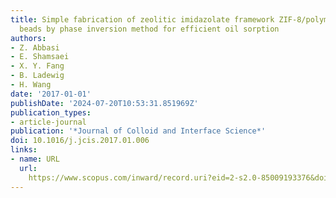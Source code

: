 ```yaml
---
title: Simple fabrication of zeolitic imidazolate framework ZIF-8/polymer composite
  beads by phase inversion method for efficient oil sorption
authors:
- Z. Abbasi
- E. Shamsaei
- X. Y. Fang
- B. Ladewig
- H. Wang
date: '2017-01-01'
publishDate: '2024-07-20T10:53:31.851969Z'
publication_types:
- article-journal
publication: '*Journal of Colloid and Interface Science*'
doi: 10.1016/j.jcis.2017.01.006
links:
- name: URL
  url: 
    https://www.scopus.com/inward/record.uri?eid=2-s2.0-85009193376&doi=10.1016%2fj.jcis.2017.01.006&partnerID=40&md5=9706ebc6255c9eec62088fe1ab27ca09
---
```

